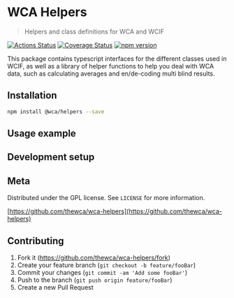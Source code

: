 # WCA Helpers

> Helpers and class definitions for WCA and WCIF

[![Actions Status](https://github.com/thewca/wca-helpers/workflows/Test/badge.svg)](https://github.com/thewca/wca-helpers/actions)
[![Coverage Status](https://coveralls.io/repos/github/thewca/wca-helpers/badge.svg?branch=master)](https://coveralls.io/github/thewca/wca-helpers?branch=master)
[![npm version](https://badge.fury.io/js/%40wca%2Fhelpers.svg)](https://badge.fury.io/js/%40wca%2Fhelpers)

This package contains typescript interfaces for the different classes used in WCIF, as well as a library of helper functions to help you deal with WCA data, such as calculating averages and en/de-coding multi blind results.

## Installation

```sh
npm install @wca/helpers --save
```

## Usage example

## Development setup

## Meta

Distributed under the GPL license. See `LICENSE` for more information.

[https://github.com/thewca/wca-helpers](https://github.com/thewca/wca-helpers)

## Contributing

1. Fork it (<https://github.com/thewca/wca-helpers/fork>)
2. Create your feature branch (`git checkout -b feature/fooBar`)
3. Commit your changes (`git commit -am 'Add some fooBar'`)
4. Push to the branch (`git push origin feature/fooBar`)
5. Create a new Pull Request
